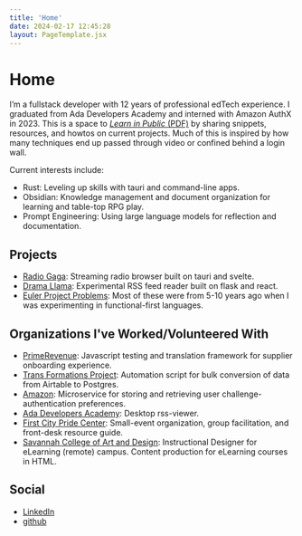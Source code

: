 ```yaml
---
title: 'Home'
date: 2024-02-17 12:45:28
layout: PageTemplate.jsx
---
```


# Home

I’m a fullstack developer with 12 years of professional edTech experience. I graduated from Ada Developers Academy and interned with Amazon AuthX in 2023. This is a space to [_Learn in Public_ (PDF)](https://learninpublic.org/v1-principles-learn-in-public.pdf) by sharing snippets, resources, and howtos on current projects. Much of this is inspired by how many techniques end up passed through video or confined behind a login wall.

Current interests include:

- Rust: Leveling up skills with tauri and command-line apps.
- Obsidian: Knowledge management and document organization for learning and table-top RPG play.
- Prompt Engineering: Using large language models for reflection and documentation.

## Projects

- [Radio Gaga](https://github.com/kaesluder/radiogaga): Streaming radio browser built on tauri and svelte.
- [Drama Llama](https://github.com/kaesluder/drama-llama-py): Experimental RSS feed reader built on flask and react.
- [Euler Project Problems](https://github.com/kaesluder/euler-problems): Most of these were from 5-10 years ago when I was experimenting in functional-first languages.

## Organizations I've Worked/Volunteered With

- [PrimeRevenue](https://primerevenue.com/): Javascript testing and translation framework for supplier onboarding experience.
- [Trans Formations Project](https://www.transformationsproject.org): Automation script for bulk conversion of data from Airtable to Postgres.
- [Amazon](https://amazon.com/): Microservice for storing and retrieving user challenge-authentication preferences.
- [Ada Developers Academy](https://adadevelopersacademy.org/): Desktop rss-viewer.
- [First City Pride Center](https://www.firstcitypridecenter.org/): Small-event organization, group facilitation, and front-desk resource guide.
- [Savannah College of Art and Design](https://www.scad.edu/): Instructional Designer for eLearning (remote) campus. Content production for eLearning courses in HTML.

## Social

- [LinkedIn](https://www.linkedin.com/in/kae-sluder/)
- [github](https://github.com/kaesluder) 
